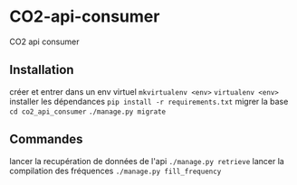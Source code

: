 # CO2-api-consumer

CO2 api consumer

## Installation

créer et entrer dans un env virtuel
`mkvirtualenv <env>`
`virtualenv <env>`
installer les dépendances
`pip install -r requirements.txt`
migrer la base
`cd co2_api_consumer`
`./manage.py migrate`

## Commandes

lancer la recupération de données de l'api
`./manage.py retrieve`
lancer la compilation des fréquences
`./manage.py fill_frequency`